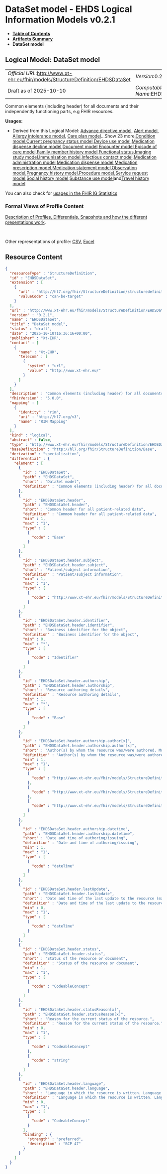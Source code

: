 # DataSet model - EHDS Logical Information Models v0.2.1

* [**Table of Contents**](toc.md)
* [**Artifacts Summary**](artifacts.md)
* **DataSet model**

## Logical Model: DataSet model 

| | |
| :--- | :--- |
| *Official URL*:http://www.xt-ehr.eu/fhir/models/StructureDefinition/EHDSDataSet | *Version*:0.2.1 |
| Draft as of 2025-10-10 | *Computable Name*:EHDSDataSet |

 
Common elements (including header) for all documents and their independently functioning parts, e.g FHIR resources. 

**Usages:**

* Derived from this Logical Model: [Advance directive model](StructureDefinition-EHDSAdvanceDirective.md), [Alert model](StructureDefinition-EHDSAlert.md), [Allergy intolerance model](StructureDefinition-EHDSAllergyIntolerance.md), [Care plan model](StructureDefinition-EHDSCarePlan.md)...Show 23 more,[Condition model](StructureDefinition-EHDSCondition.md),[Current pregnancy status model](StructureDefinition-EHDSCurrentPregnancy.md),[Device use model](StructureDefinition-EHDSDeviceUse.md),[Medication dispense decline model](StructureDefinition-EHDSDispenseDecline.md),[Document model](StructureDefinition-EHDSDocument.md),[Encounter model](StructureDefinition-EHDSEncounter.md),[Episode of care model](StructureDefinition-EHDSEpisodeOfCare.md),[Family member history model](StructureDefinition-EHDSFamilyMemberHistory.md),[Functional status](StructureDefinition-EHDSFunctionalStatus.md),[Imaging study model](StructureDefinition-EHDSImagingStudy.md),[Immunisation model](StructureDefinition-EHDSImmunisation.md),[Infectious contact model](StructureDefinition-EHDSInfectiousContact.md),[Medication administration model](StructureDefinition-EHDSMedicationAdministration.md),[Medication dispense model](StructureDefinition-EHDSMedicationDispense.md),[Medication prescription model](StructureDefinition-EHDSMedicationPrescription.md),[Medication statement model](StructureDefinition-EHDSMedicationStatement.md),[Observation model](StructureDefinition-EHDSObservation.md),[Pregnancy history model](StructureDefinition-EHDSPregnancyHistory.md),[Procedure model](StructureDefinition-EHDSProcedure.md),[Service request model](StructureDefinition-EHDSServiceRequest.md),[Social history model](StructureDefinition-EHDSSocialHistory.md),[Substance use model](StructureDefinition-EHDSSubstanceUse.md)and[Travel history model](StructureDefinition-EHDSTravelHistory.md)

You can also check for [usages in the FHIR IG Statistics](https://packages2.fhir.org/xig/xtehr.eu.ehds.models|current/StructureDefinition/EHDSDataSet)

### Formal Views of Profile Content

 [Description of Profiles, Differentials, Snapshots and how the different presentations work](http://build.fhir.org/ig/FHIR/ig-guidance/readingIgs.html#structure-definitions). 

 

Other representations of profile: [CSV](StructureDefinition-EHDSDataSet.csv), [Excel](StructureDefinition-EHDSDataSet.xlsx) 



## Resource Content

```json
{
  "resourceType" : "StructureDefinition",
  "id" : "EHDSDataSet",
  "extension" : [
    {
      "url" : "http://hl7.org/fhir/StructureDefinition/structuredefinition-type-characteristics",
      "valueCode" : "can-be-target"
    }
  ],
  "url" : "http://www.xt-ehr.eu/fhir/models/StructureDefinition/EHDSDataSet",
  "version" : "0.2.1",
  "name" : "EHDSDataSet",
  "title" : "DataSet model",
  "status" : "draft",
  "date" : "2025-10-10T16:36:16+00:00",
  "publisher" : "Xt-EHR",
  "contact" : [
    {
      "name" : "Xt-EHR",
      "telecom" : [
        {
          "system" : "url",
          "value" : "http://www.xt-ehr.eu/"
        }
      ]
    }
  ],
  "description" : "Common elements (including header) for all documents and their independently functioning parts, e.g FHIR resources.",
  "fhirVersion" : "5.0.0",
  "mapping" : [
    {
      "identity" : "rim",
      "uri" : "http://hl7.org/v3",
      "name" : "RIM Mapping"
    }
  ],
  "kind" : "logical",
  "abstract" : false,
  "type" : "http://www.xt-ehr.eu/fhir/models/StructureDefinition/EHDSDataSet",
  "baseDefinition" : "http://hl7.org/fhir/StructureDefinition/Base",
  "derivation" : "specialization",
  "differential" : {
    "element" : [
      {
        "id" : "EHDSDataSet",
        "path" : "EHDSDataSet",
        "short" : "DataSet model",
        "definition" : "Common elements (including header) for all documents and their independently functioning parts, e.g FHIR resources."
      },
      {
        "id" : "EHDSDataSet.header",
        "path" : "EHDSDataSet.header",
        "short" : "Common header for all patient-related data",
        "definition" : "Common header for all patient-related data",
        "min" : 1,
        "max" : "1",
        "type" : [
          {
            "code" : "Base"
          }
        ]
      },
      {
        "id" : "EHDSDataSet.header.subject",
        "path" : "EHDSDataSet.header.subject",
        "short" : "Patient/subject information",
        "definition" : "Patient/subject information",
        "min" : 1,
        "max" : "1",
        "type" : [
          {
            "code" : "http://www.xt-ehr.eu/fhir/models/StructureDefinition/EHDSPatient"
          }
        ]
      },
      {
        "id" : "EHDSDataSet.header.identifier",
        "path" : "EHDSDataSet.header.identifier",
        "short" : "Business identifier for the object",
        "definition" : "Business identifier for the object",
        "min" : 0,
        "max" : "*",
        "type" : [
          {
            "code" : "Identifier"
          }
        ]
      },
      {
        "id" : "EHDSDataSet.header.authorship",
        "path" : "EHDSDataSet.header.authorship",
        "short" : "Resource authoring details",
        "definition" : "Resource authoring details",
        "min" : 1,
        "max" : "*",
        "type" : [
          {
            "code" : "Base"
          }
        ]
      },
      {
        "id" : "EHDSDataSet.header.authorship.author[x]",
        "path" : "EHDSDataSet.header.authorship.author[x]",
        "short" : "Author(s) by whom the resource was/were authored. Multiple authors could be provided.",
        "definition" : "Author(s) by whom the resource was/were authored. Multiple authors could be provided.",
        "min" : 1,
        "max" : "1",
        "type" : [
          {
            "code" : "http://www.xt-ehr.eu/fhir/models/StructureDefinition/EHDSHealthProfessional"
          },
          {
            "code" : "http://www.xt-ehr.eu/fhir/models/StructureDefinition/EHDSOrganisation"
          },
          {
            "code" : "http://www.xt-ehr.eu/fhir/models/StructureDefinition/EHDSDevice"
          }
        ]
      },
      {
        "id" : "EHDSDataSet.header.authorship.datetime",
        "path" : "EHDSDataSet.header.authorship.datetime",
        "short" : "Date and time of authoring/issuing",
        "definition" : "Date and time of authoring/issuing",
        "min" : 1,
        "max" : "1",
        "type" : [
          {
            "code" : "dateTime"
          }
        ]
      },
      {
        "id" : "EHDSDataSet.header.lastUpdate",
        "path" : "EHDSDataSet.header.lastUpdate",
        "short" : "Date and time of the last update to the resource (may be used for technical corrections).",
        "definition" : "Date and time of the last update to the resource (may be used for technical corrections).",
        "min" : 0,
        "max" : "1",
        "type" : [
          {
            "code" : "dateTime"
          }
        ]
      },
      {
        "id" : "EHDSDataSet.header.status",
        "path" : "EHDSDataSet.header.status",
        "short" : "Status of the resource or document",
        "definition" : "Status of the resource or document",
        "min" : 1,
        "max" : "1",
        "type" : [
          {
            "code" : "CodeableConcept"
          }
        ]
      },
      {
        "id" : "EHDSDataSet.header.statusReason[x]",
        "path" : "EHDSDataSet.header.statusReason[x]",
        "short" : "Reason for the current status of the resource.",
        "definition" : "Reason for the current status of the resource.",
        "min" : 0,
        "max" : "1",
        "type" : [
          {
            "code" : "CodeableConcept"
          },
          {
            "code" : "string"
          }
        ]
      },
      {
        "id" : "EHDSDataSet.header.language",
        "path" : "EHDSDataSet.header.language",
        "short" : "Language in which the resource is written. Language is expressed by the IETF language tag.",
        "definition" : "Language in which the resource is written. Language is expressed by the IETF language tag.",
        "min" : 0,
        "max" : "1",
        "type" : [
          {
            "code" : "CodeableConcept"
          }
        ],
        "binding" : {
          "strength" : "preferred",
          "description" : "BCP 47"
        }
      }
    ]
  }
}

```
